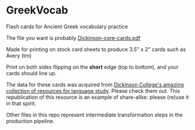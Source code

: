 # GreekVocab

Flash cards for Ancient Greek vocabulary practice

The file you want is probably [Dickinson-core-cards.pdf](Dickinson-core-cards.pdf)

Made for printing on stock card sheets to produce 3.5" x 2" cards such as Avery (tm)

Print on both sides flipping on the **short** edge (top to bottom), and your cards should line up.

The data for these cards was acquired from 
[Dickinson College's amazing collection of resources for language study](http://dcc.dickinson.edu/). Please check them out. This republication of this resource is an example of share-alike: please (re)use it in that spirit.

Other files in this repo represent intermediate transformation steps in the production pipeline.
